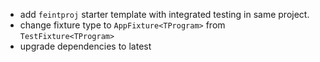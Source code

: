 - add `feintproj` starter template with integrated testing in same project.
- change fixture type to `AppFixture<TProgram>` from `TestFixture<TProgram>`
- upgrade dependencies to latest